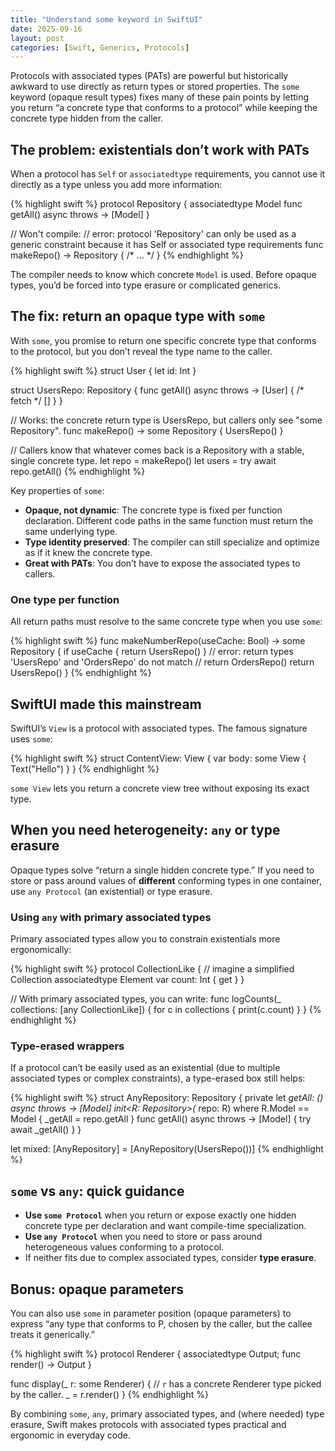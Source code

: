 ```yaml
---
title: "Understand some keyword in SwiftUI"
date: 2025-09-16
layout: post
categories: [Swift, Generics, Protocols]
---
```


Protocols with associated types (PATs) are powerful but historically awkward to use directly as return types or stored properties. The `some` keyword (opaque result types) fixes many of these pain points by letting you return “a concrete type that conforms to a protocol” while keeping the concrete type hidden from the caller.

## The problem: existentials don’t work with PATs

When a protocol has `Self` or `associatedtype` requirements, you cannot use it directly as a type unless you add more information:

{% highlight swift %}
protocol Repository {
    associatedtype Model
    func getAll() async throws -> [Model]
}

// Won't compile:
// error: protocol 'Repository' can only be used as a generic constraint because it has Self or associated type requirements
func makeRepo() -> Repository { /* ... */ }
{% endhighlight %}

The compiler needs to know which concrete `Model` is used. Before opaque types, you’d be forced into type erasure or complicated generics.

## The fix: return an opaque type with `some`

With `some`, you promise to return one specific concrete type that conforms to the protocol, but you don’t reveal the type name to the caller.

{% highlight swift %}
struct User { let id: Int }

struct UsersRepo: Repository {
    func getAll() async throws -> [User] { /* fetch */ [] }
}

// Works: the concrete return type is UsersRepo, but callers only see "some Repository".
func makeRepo() -> some Repository { UsersRepo() }

// Callers know that whatever comes back is a Repository with a stable, single concrete type.
let repo = makeRepo()
let users = try await repo.getAll()
{% endhighlight %}

Key properties of `some`:

- **Opaque, not dynamic**: The concrete type is fixed per function declaration. Different code paths in the same function must return the same underlying type.
- **Type identity preserved**: The compiler can still specialize and optimize as if it knew the concrete type.
- **Great with PATs**: You don’t have to expose the associated types to callers.

### One type per function

All return paths must resolve to the same concrete type when you use `some`:

{% highlight swift %}
func makeNumberRepo(useCache: Bool) -> some Repository {
    if useCache { return UsersRepo() }
    // error: return types 'UsersRepo' and 'OrdersRepo' do not match
    // return OrdersRepo()
    return UsersRepo()
}
{% endhighlight %}

## SwiftUI made this mainstream

SwiftUI’s `View` is a protocol with associated types. The famous signature uses `some`:

{% highlight swift %}
struct ContentView: View {
    var body: some View {
        Text("Hello")
    }
}
{% endhighlight %}

`some View` lets you return a concrete view tree without exposing its exact type.

## When you need heterogeneity: `any` or type erasure

Opaque types solve “return a single hidden concrete type.” If you need to store or pass around values of **different** conforming types in one container, use `any Protocol` (an existential) or type erasure.

### Using `any` with primary associated types

Primary associated types allow you to constrain existentials more ergonomically:

{% highlight swift %}
protocol CollectionLike<Element> { // imagine a simplified Collection
    associatedtype Element
    var count: Int { get }
}

// With primary associated types, you can write:
func logCounts(_ collections: [any CollectionLike<Int>]) {
    for c in collections { print(c.count) }
}
{% endhighlight %}

### Type-erased wrappers

If a protocol can’t be easily used as an existential (due to multiple associated types or complex constraints), a type-erased box still helps:

{% highlight swift %}
struct AnyRepository<Model>: Repository {
    private let _getAll: () async throws -> [Model]
    init<R: Repository>(_ repo: R) where R.Model == Model {
        _getAll = repo.getAll
    }
    func getAll() async throws -> [Model] { try await _getAll() }
}

let mixed: [AnyRepository<User>] = [AnyRepository(UsersRepo())]
{% endhighlight %}

## `some` vs `any`: quick guidance

- **Use `some Protocol`** when you return or expose exactly one hidden concrete type per declaration and want compile-time specialization.
- **Use `any Protocol`** when you need to store or pass around heterogeneous values conforming to a protocol.
- If neither fits due to complex associated types, consider **type erasure**.

## Bonus: opaque parameters

You can also use `some` in parameter position (opaque parameters) to express “any type that conforms to P, chosen by the caller, but the callee treats it generically.”

{% highlight swift %}
protocol Renderer { associatedtype Output; func render() -> Output }

func display(_ r: some Renderer) {
    // `r` has a concrete Renderer type picked by the caller.
    _ = r.render()
}
{% endhighlight %}

By combining `some`, `any`, primary associated types, and (where needed) type erasure, Swift makes protocols with associated types practical and ergonomic in everyday code.
